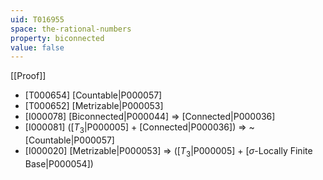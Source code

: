 ```yaml
---
uid: T016955
space: the-rational-numbers
property: biconnected
value: false
---
```

[[Proof]]

* [T000654] [Countable|P000057]
* [T000652] [Metrizable|P000053]
* [I000078] [Biconnected|P000044] => [Connected|P000036]
* [I000081] ([$T_3$|P000005] + [Connected|P000036]) => ~[Countable|P000057]
* [I000020] [Metrizable|P000053] => ([$T_3$|P000005] + [$\sigma$-Locally Finite Base|P000054])

